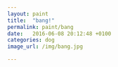 ```yaml
---
layout: paint
title:  "bang!"
permalink: paint/bang
date:   2016-06-08 20:12:48 +0100
categories: dog
image_url: /img/bang.jpg

---
```

